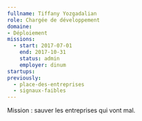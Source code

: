 ```yaml
---
fullname: Tiffany Yozgadalian
role: Chargée de développement
domaine:
- Déploiement
missions:
  - start: 2017-07-01
    end: 2017-10-31
    status: admin
    employer: dinum
startups:
previously:
  - place-des-entreprises
  - signaux-faibles
---
```


Mission : sauver les entreprises qui vont mal.
